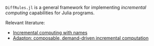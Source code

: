 `DiffRules.jl` is a general framework for implementing _incremental computing_ capabilities for Julia programs.

Relevant literature:

- [Incremental computing with names](https://arxiv.org/abs/1503.07792)
- [Adapton: composable, demand-driven incremental computation](http://matthewhammer.org/adapton/adapton-pldi2014.pdf)

